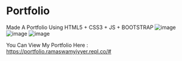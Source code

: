 # Portfolio
Made A Portfolio Using 
HTML5 + CSS3 + JS + BOOTSTRAP
![image](https://user-images.githubusercontent.com/79743814/122049085-a3990080-cdff-11eb-962b-c8a173cad9ca.png)
![image](https://user-images.githubusercontent.com/79743814/122049148-b4e20d00-cdff-11eb-9436-cafa8810ab83.png)
![image](https://user-images.githubusercontent.com/79743814/122049238-d3e09f00-cdff-11eb-876f-81bb13b242cb.png)

You Can View My Portfolio Here : https://portfolio.ramaswamyiyyer.repl.co/#
